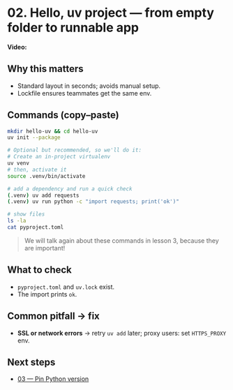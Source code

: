 # 02. Hello, uv project — from empty folder to runnable app

**Video:**

## Why this matters
- Standard layout in seconds; avoids manual setup.
- Lockfile ensures teammates get the same env.

## Commands (copy–paste)
```bash
mkdir hello-uv && cd hello-uv
uv init --package

# Optional but recommended, so we'll do it:
# Create an in-project virtualenv
uv venv
# then, activate it
source .venv/bin/activate

# add a dependency and run a quick check
(.venv) uv add requests
(.venv) uv run python -c "import requests; print('ok')"

# show files
ls -la
cat pyproject.toml
```

> We will talk again about these commands in lesson 3, because they are important!

## What to check
- `pyproject.toml` and `uv.lock` exist.
- The import prints `ok`.

## Common pitfall → fix
- **SSL or network errors** → retry `uv add` later; proxy users: set `HTTPS_PROXY` env.

## Next steps
- [03 — Pin Python version](./03-materialize-env-and-editor.md)

